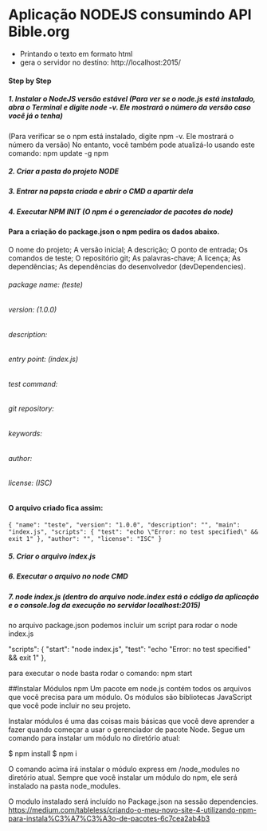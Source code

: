 # Aplicação NODEJS consumindo API Bible.org

* Printando o texto em formato html
* gera o servidor no destino: http://localhost:2015/

#### Step by Step 

##### 1. Instalar o NodeJS versão estável (Para ver se o node.js está instalado, abra o Terminal e digite node -v. Ele mostrará o número da versão caso você já o tenha)
(Para verificar se o npm está instalado, digite npm -v. Ele mostrará o número da versão)
No entanto, você também pode atualizá-lo usando este comando: npm update -g npm

##### 2. Criar a pasta do projeto NODE
##### 3. Entrar na papsta criada e abrir o CMD a apartir dela  
##### 4. Executar NPM INIT (O npm é o gerenciador de pacotes do node) 

#### Para a criação do package.json o npm pedira os dados abaixo.
O nome do projeto;
A versão inicial;
A descrição;
O ponto de entrada;
Os comandos de teste;
O repositório git;
As palavras-chave;
A licença;
As dependências;
As dependências do desenvolvedor (devDependencies).


###### package name: (teste)
###### version: (1.0.0)
###### description:
###### entry point: (index.js)
###### test command:
###### git repository:
###### keywords:
###### author:
###### license: (ISC)


#### O arquivo criado fica assim:
`
{
  "name": "teste",
  "version": "1.0.0",
  "description": "",
  "main": "index.js",
  "scripts": {
    "test": "echo \"Error: no test specified\" && exit 1"
  },
  "author": "",
  "license": "ISC"
}
`

##### 5. Criar o arquivo index.js 
##### 6. Executar o arquivo no node CMD 
##### 7. node index.js (dentro do arquivo node.index está o código da aplicação e o console.log da execução no servidor localhost:2015)

no arquivo package.json podemos incluir um script para rodar o node index.js

  "scripts": {
    "start": "node index.js",
    "test": "echo \"Error: no test specified\" && exit 1"
  },

para executar o node basta rodar o comando:
npm start


##Instalar Módulos npm
Um pacote em node.js contém todos os arquivos que você precisa para um módulo. Os módulos são bibliotecas JavaScript que você pode incluir no seu projeto.

Instalar módulos é uma das coisas mais básicas que você deve aprender a fazer quando começar a usar o gerenciador de pacote Node. Segue um comando para instalar um módulo no diretório atual:

$ npm install <module> 
$ npm i <module>


O comando acima irá instalar o módulo express em /node_modules no diretório atual.
Sempre que você instalar um módulo do npm, ele será instalado na pasta node_modules.

O modulo instalado será incluído no Package.json na sessão dependencies.
https://medium.com/tableless/criando-o-meu-novo-site-4-utilizando-npm-para-instala%C3%A7%C3%A3o-de-pacotes-6c7cea2ab4b3

